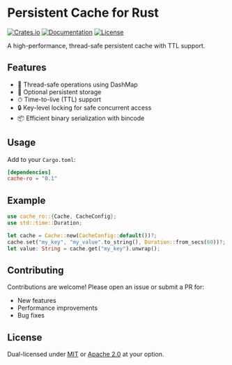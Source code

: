 # Persistent Cache for Rust

[![Crates.io](https://img.shields.io/crates/v/cache-ro)](https://crates.io/crates/cache-ro)
[![Documentation](https://docs.rs/cache-ro/badge.svg)](https://docs.rs/persistent-cache-ro)
[![License](https://img.shields.io/crates/l/cache-ro)](LICENSE)

A high-performance, thread-safe persistent cache with TTL support.

## Features

- 🚀 Thread-safe operations using DashMap
- 💾 Optional persistent storage
- ⏱ Time-to-live (TTL) support
- 🔒 Key-level locking for safe concurrent access
- 📦 Efficient binary serialization with bincode

## Usage

Add to your `Cargo.toml`:
```toml
[dependencies]
cache-ro = "0.1"
```

## Example
```rust
use cache_ro::{Cache, CacheConfig};
use std::time::Duration;

let cache = Cache::new(CacheConfig::default())?;
cache.set("my_key", "my_value".to_string(), Duration::from_secs(60))?;
let value: String = cache.get("my_key").unwrap();
```

## Contributing

Contributions are welcome! Please open an issue or submit a PR for:
- New features
- Performance improvements
- Bug fixes


## License

Dual-licensed under [MIT](LICENSE-MIT) or [Apache 2.0](LICENSE-APACHE) at your option.